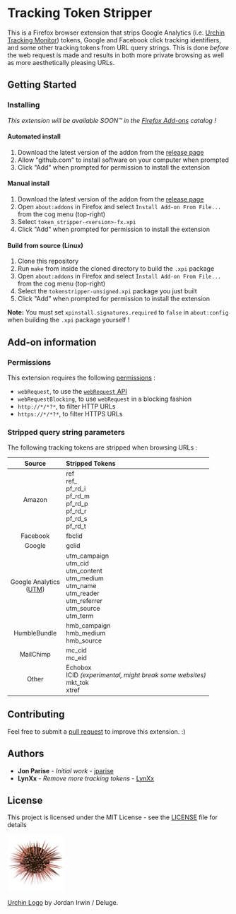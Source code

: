 # Tracking Token Stripper
This is a Firefox browser extension that strips Google Analytics
(i.e. [Urchin Tracking Monitor][utm]) tokens, Google and Facebook click
tracking identifiers, and some other tracking tokens from URL query strings. This is done *before* the web request is made and results in both more private browsing as well as more aesthetically pleasing URLs.

## Getting Started
### Installing
*This extension will be available SOON™ in the [Firefox Add-ons] catalog !*
#### Automated install
1. Download the latest version of the addon from the [release page]
2. Allow "github.com" to install software on your computer when prompted
3. Click "Add" when prompted for permission to install the extension

#### Manual install
1. Download the latest version of the addon from the [release page]
2. Open `about:addons` in Firefox and select `Ìnstall Add-on From File...` from the cog menu (top-right)
3. Select `token_stripper-<version>-fx.xpi`
4. Click "Add" when prompted for permission to install the extension

#### Build from source (Linux)
1. Clone this repository
2. Run `make` from inside the cloned directory to build the `.xpi` package
2. Open `about:addons` in Firefox and select `Ìnstall Add-on From File...` from the cog menu (top-right)
3. Select the `tokenstripper-unsigned.xpi` package you just built
4. Click "Add" when prompted for permission to install the extension

**Note:** You must set `xpinstall.signatures.required` to `false` in `about:config` when building the `.xpi` package yourself !

## Add-on information
### Permissions
This extension requires the following [permissions] :
 - `webRequest`, to use the [`webRequest` API][webRequest]
 - `webRequestBlocking`, to use `webRequest` in a blocking fashion
 - `http://*/*?*`, to filter HTTP URLs
 - `https://*/*?*`, to filter HTTPS URLs

### Stripped query string parameters
The following tracking tokens are stripped when browsing URLs :

| Source | Stripped Tokens |
| :---: | :--- |
| Amazon | ref<br />ref_<br />pf_rd_i<br />pf_rd_m<br />pf_rd_p<br />pf_rd_r<br />pf_rd_s<br />pf_rd_t |
| Facebook | fbclid |
| Google | gclid |
| Google Analytics<br />([UTM]) | utm_campaign<br />utm_cid<br />utm_content<br />utm_medium<br />utm_name<br />utm_reader<br />utm_referrer<br />utm_source<br />utm_term |
| HumbleBundle | hmb_campaign<br />hmb_medium<br />hmb_source |
| MailChimp | mc_cid<br />mc_eid |
| Other | Echobox<br />ICID *(experimental, might break some websites)* <br />mkt_tok<br />xtref |

## Contributing
Feel free to submit a [pull request](https://github.com/LynXx-Meow/firefox-token-stripper/pulls) to improve this extension. :)

## Authors
* **Jon Parise** - *Initial work* - [jparise](https://github.com/jparise)
* **LynXx** - *Remove more tracking tokens* - [LynXx](https://github.com/LynXx-Meow)

## License
This project is licensed under the MIT License - see the [LICENSE](LICENSE) file for details

[![Urchin Logo](icons/128.png "Urchin Logo")](http://www.openclipart.org/detail/69997)

[Urchin Logo](http://www.openclipart.org/detail/69997) by Jordan Irwin / Deluge.

[release page]: https://github.com/LynXx-Meow/firefox-token-stripper/releases/latest
[Firefox Add-ons]: https://addons.mozilla.org
[utm]: https://en.wikipedia.org/wiki/UTM_parameters
[addons]: https://addons.mozilla.org/addon/utm-tracking-token-stripper/
[permissions]: https://developer.mozilla.org/en-US/docs/Mozilla/Add-ons/WebExtensions/manifest.json/permissions
[webRequest]: https://developer.mozilla.org/en-US/docs/Mozilla/Add-ons/WebExtensions/API/webRequest
